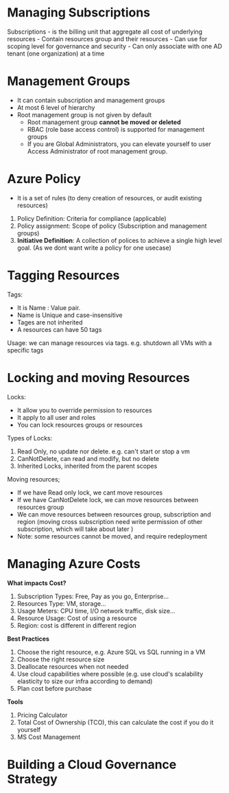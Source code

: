 # Managing Subscriptions

Subscriptions
	- is the billing unit that aggregate all cost of underlying resources
	- Contain resources group and their resources
	- Can use for scoping level for governance and security
	- Can only associate with one AD tenant (one organization) at a time


# Management Groups
- It can contain subscription and management groups
- At most 6 level of hierarchy
- Root management group is not given by default
	- Root management group **cannot be moved or deleted**
	- RBAC (role base access control) is supported for management groups
	- If you are Global Administrators, you can elevate yourself to user Access Administrator of root management group.

# Azure Policy
- It is a set of rules (to deny creation of resources, or audit existing resources)
1. Policy Definition: Criteria for compliance (applicable)
2. Policy assignment: Scope of policy (Subscription and management groups)
3. **Initiative Definition**: A collection of polices to achieve a single high level goal. (As we dont want write a policy for one usecase)

# Tagging Resources

Tags:
- It is Name : Value pair.
- Name is Unique and case-insensitive
- Tages are not inherited
- A resources can have 50 tags

Usage: we can manage resources via tags. e.g. shutdown all VMs with a specific tags

# Locking and moving Resources

Locks:
- It allow you to override permission to resources
- It apply to all user and roles
- You can lock resources groups or resources

Types of Locks:
1. Read Only, no update nor delete. e.g. can't start or stop a vm
2. CanNotDelete, can read and modify, but no delete
3. Inherited Locks, inherited from the parent scopes 

Moving resources;
- If we have Read only lock, we cant move resources
- If we have CanNotDelete lock, we can move resources between resources group
- We can move resources between resources group, subscription and region (moving cross subscription need write permission of other subscription, which will take about later )
- Note: some resources cannot be moved, and require redeployment

# Managing Azure Costs

**What impacts Cost?**
1. Subscription Types: Free, Pay as you go, Enterprise...
2. Resources Type: VM, storage...
3. Usage Meters: CPU time, I/O network traffic, disk size...
4. Resource Usage: Cost of using a resource
5. Region: cost is different in different region

**Best Practices**
1. Choose the right resource, e.g. Azure SQL vs SQL running in a VM
2. Choose the right resource size
3. Deallocate resources when not needed
4. Use cloud capabilities where possible (e.g. use cloud's scalability elasticity to size our infra according to demand)
5. Plan cost before purchase

**Tools**
1. Pricing Calculator
2. Total Cost of Ownership (TCO), this can calculate the cost if you do it yourself
3. MS Cost Management


# Building a Cloud Governance Strategy